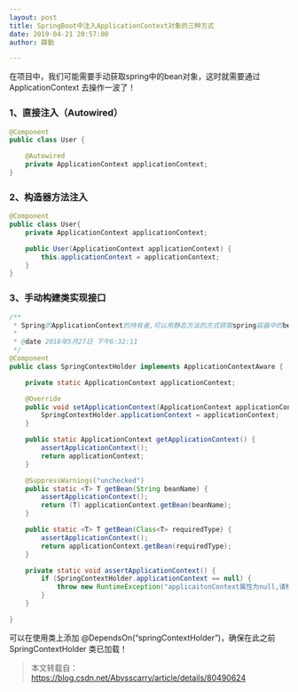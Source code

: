 ```yaml
---
layout: post
title: SpringBoot中注入ApplicationContext对象的三种方式
date: 2019-04-21 20:57:00
author: 薛勤

---
```

在项目中，我们可能需要手动获取spring中的bean对象，这时就需要通过 ApplicationContext 去操作一波了！

### 1、直接注入（Autowired）

```java
@Component
public class User {

    @Autowired
    private ApplicationContext applicationContext;
}
```

### 2、构造器方法注入

```java
@Component
public class User{
    private ApplicationContext applicationContext;

    public User(ApplicationContext applicationContext) {
        this.applicationContext = applicationContext;
    }
}
```

### 3、手动构建类实现接口

```java
/**
 * Spring的ApplicationContext的持有者,可以用静态方法的方式获取spring容器中的bean
 *
 * @date 2018年5月27日 下午6:32:11
 */
@Component
public class SpringContextHolder implements ApplicationContextAware {

    private static ApplicationContext applicationContext;

    @Override
    public void setApplicationContext(ApplicationContext applicationContext) throws BeansException {
        SpringContextHolder.applicationContext = applicationContext;
    }

    public static ApplicationContext getApplicationContext() {
        assertApplicationContext();
        return applicationContext;
    }

    @SuppressWarnings("unchecked")
    public static <T> T getBean(String beanName) {
        assertApplicationContext();
        return (T) applicationContext.getBean(beanName);
    }

    public static <T> T getBean(Class<T> requiredType) {
        assertApplicationContext();
        return applicationContext.getBean(requiredType);
    }

    private static void assertApplicationContext() {
        if (SpringContextHolder.applicationContext == null) {
            throw new RuntimeException("applicaitonContext属性为null,请检查是否注入了SpringContextHolder!");
        }
    }

}
```

可以在使用类上添加 @DependsOn(“springContextHolder”)，确保在此之前 SpringContextHolder 类已加载！

> 本文转载自：<https://blog.csdn.net/Abysscarry/article/details/80490624>



